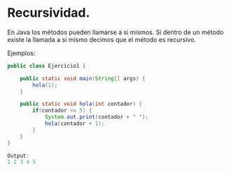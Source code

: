 # Recursividad.

En Java los métodos pueden llamarse a sí mismos. Si dentro de un método existe la llamada a sí mismo decimos que el método es recursivo.

Ejemplos:

```java
public class Ejercicio1 {

    public static void main(String[] args) {
        hola(1);
    }

    public static void hola(int contador) {
        if(contador <= 5) {
            System.out.print(contador + " ");
            hola(contador + 1);
        }
    }
}

Output:
1 2 3 4 5
```
